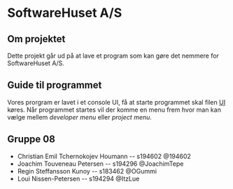 # SoftwareHuset A/S

## Om projektet 
Dette projekt går ud på at lave et program som kan gøre det nemmere for SoftwareHuset A/S. 

## Guide til programmet 
Vores prorgram er lavet i et console UI, få at starte programmet skal filen [UI](src/main/java/ui/UI.java) køres.
Når programmet startes vil der komme en menu frem hvor man kan vælge mellem *developer menu* eller *project menu*. 


## Gruppe 08
- Christian Emil Tchernokojev Houmann -- s194602 @194602
- Joachim Touveneau Petersen -- s194296 @JoachimTepe
- Regin Steffansson Kunoy -- s183462 @OGummi
- Loui Nissen-Petersen -- s194294 @ItzLue
